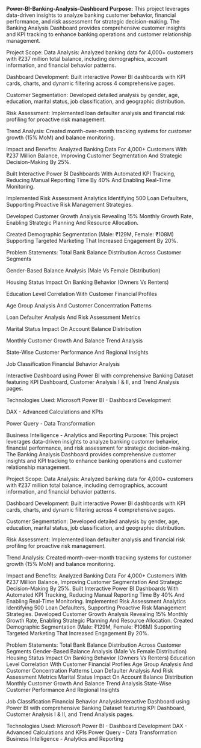 **Power-BI-Banking-Analysis-Dashboard**
**Purpose:**
This project leverages data-driven insights to analyze banking customer behavior, financial performance, and risk assessment for strategic decision-making. The Banking Analysis Dashboard provides comprehensive customer insights and KPI tracking to enhance banking operations and customer relationship management.

Project Scope:
Data Analysis: Analyzed banking data for 4,000+ customers with ₹237 million total balance, including demographics, account information, and financial behavior patterns.

Dashboard Development: Built interactive Power BI dashboards with KPI cards, charts, and dynamic filtering across 4 comprehensive pages.

Customer Segmentation: Developed detailed analysis by gender, age, education, marital status, job classification, and geographic distribution.

Risk Assessment: Implemented loan defaulter analysis and financial risk profiling for proactive risk management.

Trend Analysis: Created month-over-month tracking systems for customer growth (15% MoM) and balance monitoring.

Impact and Benefits:
Analyzed Banking Data For 4,000+ Customers With ₹237 Million Balance, Improving Customer Segmentation And Strategic Decision-Making By 25%.

Built Interactive Power BI Dashboards With Automated KPI Tracking, Reducing Manual Reporting Time By 40% And Enabling Real-Time Monitoring.

Implemented Risk Assessment Analytics Identifying 500 Loan Defaulters, Supporting Proactive Risk Management Strategies.

Developed Customer Growth Analysis Revealing 15% Monthly Growth Rate, Enabling Strategic Planning And Resource Allocation.

Created Demographic Segmentation (Male: ₹129M, Female: ₹108M) Supporting Targeted Marketing That Increased Engagement By 20%.

Problem Statements:
Total Bank Balance Distribution Across Customer Segments

Gender-Based Balance Analysis (Male Vs Female Distribution)

Housing Status Impact On Banking Behavior (Owners Vs Renters)

Education Level Correlation With Customer Financial Profiles

Age Group Analysis And Customer Concentration Patterns

Loan Defaulter Analysis And Risk Assessment Metrics

Marital Status Impact On Account Balance Distribution

Monthly Customer Growth And Balance Trend Analysis

State-Wise Customer Performance And Regional Insights

Job Classification Financial Behavior Analysis

Interactive Dashboard using Power BI with comprehensive Banking Dataset featuring KPI Dashboard, Customer Analysis I & II, and Trend Analysis pages.

Technologies Used:
Microsoft Power BI - Dashboard Development

DAX - Advanced Calculations and KPIs

Power Query - Data Transformation

Business Intelligence - Analytics and Reporting
Purpose:
This project leverages data-driven insights to analyze banking customer behavior, financial performance, and risk assessment for strategic decision-making. The Banking Analysis Dashboard provides comprehensive customer insights and KPI tracking to enhance banking operations and customer relationship management.

Project Scope:
Data Analysis: Analyzed banking data for 4,000+ customers with ₹237 million total balance, including demographics, account information, and financial behavior patterns.

Dashboard Development: Built interactive Power BI dashboards with KPI cards, charts, and dynamic filtering across 4 comprehensive pages.

Customer Segmentation: Developed detailed analysis by gender, age, education, marital status, job classification, and geographic distribution.

Risk Assessment: Implemented loan defaulter analysis and financial risk profiling for proactive risk management.

Trend Analysis: Created month-over-month tracking systems for customer growth (15% MoM) and balance monitoring.

Impact and Benefits:
Analyzed Banking Data For 4,000+ Customers With ₹237 Million Balance, Improving Customer Segmentation And Strategic Decision-Making By 25%.
Built Interactive Power BI Dashboards With Automated KPI Tracking, Reducing Manual Reporting Time By 40% And Enabling Real-Time Monitoring.
Implemented Risk Assessment Analytics Identifying 500 Loan Defaulters, Supporting Proactive Risk Management Strategies.
Developed Customer Growth Analysis Revealing 15% Monthly Growth Rate, Enabling Strategic Planning And Resource Allocation.
Created Demographic Segmentation (Male: ₹129M, Female: ₹108M) Supporting Targeted Marketing That Increased Engagement By 20%.

Problem Statements:
Total Bank Balance Distribution Across Customer Segments
Gender-Based Balance Analysis (Male Vs Female Distribution)
Housing Status Impact On Banking Behavior (Owners Vs Renters)
Education Level Correlation With Customer Financial Profiles
Age Group Analysis And Customer Concentration Patterns
Loan Defaulter Analysis And Risk Assessment Metrics
Marital Status Impact On Account Balance Distribution
Monthly Customer Growth And Balance Trend Analysis
State-Wise Customer Performance And Regional Insights

Job Classification Financial Behavior AnalysisInteractive Dashboard using Power BI with comprehensive Banking Dataset featuring KPI Dashboard, Customer Analysis I & II, and Trend Analysis pages.

Technologies Used:
Microsoft Power BI - Dashboard Development
DAX - Advanced Calculations and KPIs
Power Query - Data Transformation
Business Intelligence - Analytics and Reporting
